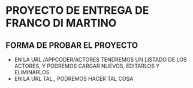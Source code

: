 # PROYECTO DE ENTREGA DE FRANCO DI MARTINO

## FORMA DE PROBAR EL PROYECTO

- EN LA URL /APPCODER/ACTORES
TENDREMOS UN LISTADO DE LOS ACTORES, Y PODREMOS CARGAR NUEVOS, EDITARLOS Y ELIMINARLOS
- EN LA URL TAL,, PODREMOS HACER TAL COSA 
